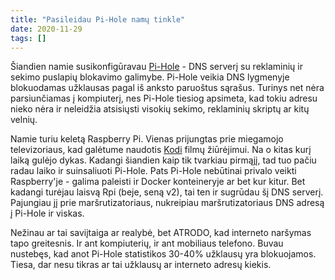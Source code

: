 ```yaml
---
title: "Pasileidau Pi-Hole namų tinkle"
date: 2020-11-29
tags: []
---
```


Šiandien namie susikonfigūravau [Pi-Hole](Pi-Hol://pi-hole.net/) - DNS serverį
su reklaminių ir sekimo puslapių blokavimo galimybe. Pi-Hole veikia DNS
lygmenyje blokuodamas užklausas pagal iš anksto paruoštus sąrašus. Turinys net
nėra parsiunčiamas į kompiuterį, nes Pi-Hole tiesiog apsimeta, kad tokiu adresu
nieko nėra ir neleidžia atsisiųsti visokių sekimo, reklaminių skriptų ar kitų
velnių.

Namie turiu keletą Raspberry Pi. Vienas prijungtas prie miegamojo televizoriaus,
kad galėtume naudotis [Kodi](https://kodi.tv/) filmų žiūrėjimui. Na o kitas
kurį laiką gulėjo dykas. Kadangi šiandien kaip tik tvarkiau pirmąjį, tad tuo
pačiu radau laiko ir suinsaliuoti Pi-Hole. Pats Pi-Hole nebūtinai privalo veikti
Raspberry'je - galima paleisti ir Docker konteineryje ar bet kur kitur. Bet
kadangi turėjau laisvą Rpi (beje, seną v2), tai ten ir sugrūdau šį DNS serverį.
Pajungiau jį prie maršrutizatoriaus, nukreipiau maršrutizatoriaus DNS adresą į
Pi-Hole ir viskas.

Nežinau ar tai saviįtaiga ar realybė, bet ATRODO, kad interneto naršymas tapo
greitesnis. Ir ant kompiuterių, ir ant mobiliaus telefono. Buvau nustebęs, kad
anot Pi-Hole statistikos 30-40% užklausų yra blokuojamos. Tiesa, dar nesu tikras
ar tai užklausų ar interneto adresų kiekis.
